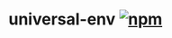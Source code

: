 # universal-env [![npm](https://img.shields.io/npm/v/universal-env.svg)](https://www.npmjs.com/package/universal-env)
